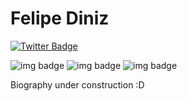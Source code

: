 # Felipe Diniz

[![Twitter Badge](https://img.shields.io/twitter/follow/guilherme_rodz?color=%red&label=%40DinizDev&logo=twitter&logoColor=white&style=for-the-badge)](https://twitter.com/guilherme_rodz)

![img badge](https://img.shields.io/github/followers/dinizdev?label=Followers&style=social)
![img badge](https://img.shields.io/badge/-Diniz%20Dev-red)
![img badge](https://img.shields.io/badge/-Loading...-green)


Biography under construction :D